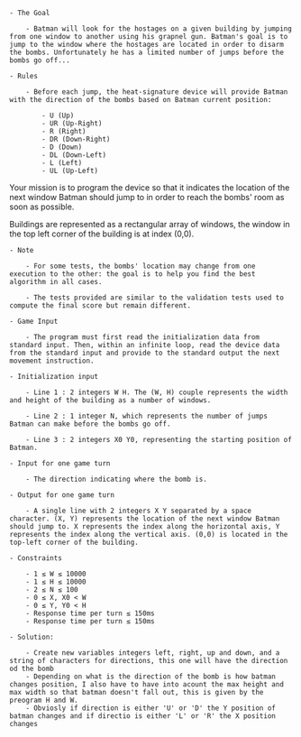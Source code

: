  	- The Goal

		- Batman will look for the hostages on a given building by jumping from one window to another using his grapnel gun. Batman's goal is to jump to the window where the hostages are located in order to disarm the bombs. Unfortunately he has a limited number of jumps before the bombs go off...

 	- Rules

		- Before each jump, the heat-signature device will provide Batman with the direction of the bombs based on Batman current position: 

			- U (Up)
			- UR (Up-Right)
			- R (Right)
			- DR (Down-Right)
			- D (Down)
			- DL (Down-Left)
			- L (Left)
			- UL (Up-Left)

Your mission is to program the device so that it indicates the location of the next window Batman should jump to in order to reach the bombs' room as soon as possible.

Buildings are represented as a rectangular array of windows, the window in the top left corner of the building is at index (0,0).

 	- Note

		- For some tests, the bombs' location may change from one execution to the other: the goal is to help you find the best algorithm in all cases.

		- The tests provided are similar to the validation tests used to compute the final score but remain different.

 	- Game Input

		- The program must first read the initialization data from standard input. Then, within an infinite loop, read the device data from the standard input and provide to the standard output the next movement instruction.

	- Initialization input

		- Line 1 : 2 integers W H. The (W, H) couple represents the width and height of the building as a number of windows.

		- Line 2 : 1 integer N, which represents the number of jumps Batman can make before the bombs go off.

		- Line 3 : 2 integers X0 Y0, representing the starting position of Batman.

	- Input for one game turn

		- The direction indicating where the bomb is.

	- Output for one game turn

		- A single line with 2 integers X Y separated by a space character. (X, Y) represents the location of the next window Batman should jump to. X represents the index along the horizontal axis, Y represents the index along the vertical axis. (0,0) is located in the top-left corner of the building.

	- Constraints

		- 1 ≤ W ≤ 10000
		- 1 ≤ H ≤ 10000
		- 2 ≤ N ≤ 100
		- 0 ≤ X, X0 < W
		- 0 ≤ Y, Y0 < H
		- Response time per turn ≤ 150ms
		- Response time per turn ≤ 150ms

	- Solution:

		- Create new variables integers left, right, up and down, and a string of characters for directions, this one will have the direction od the bomb
		- Depending on what is the direction of the bomb is how batman changes position, I also have to have into acount the max height and max width so that batman doesn't fall out, this is given by the preogram H and W.
		- Obviosly if direction is either 'U' or 'D' the Y position of batman changes and if directio is either 'L' or 'R' the X position changes 
